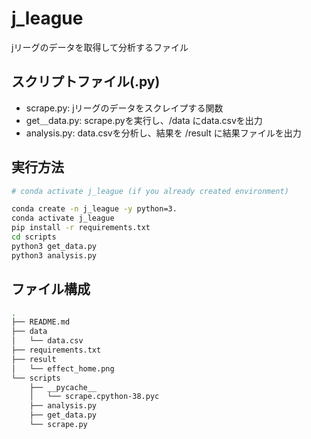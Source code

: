 # j_league
jリーグのデータを取得して分析するファイル

## スクリプトファイル(.py)
- scrape.py: jリーグのデータをスクレイプする関数
- get＿data.py: scrape.pyを実行し、/data にdata.csvを出力
- analysis.py: data.csvを分析し、結果を /result に結果ファイルを出力

## 実行方法
```zsh
# conda activate j_league (if you already created environment)

conda create -n j_league -y python=3.
conda activate j_league
pip install -r requirements.txt
cd scripts
python3 get_data.py
python3 analysis.py
```

## ファイル構成
```zsh
.
├── README.md
├── data
│   └── data.csv
├── requirements.txt
├── result
│   └── effect_home.png
└── scripts
    ├── __pycache__
    │   └── scrape.cpython-38.pyc
    ├── analysis.py
    ├── get_data.py
    └── scrape.py
 ```